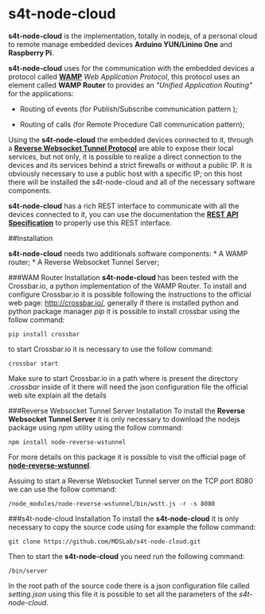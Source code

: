 # s4t-node-cloud
**s4t-node-cloud** is the implementation, totally in nodejs, of a personal cloud to remote manage embedded devices **Arduino YUN/Linino One** and **Raspberry Pi**.

**s4t-node-cloud** uses for the communication with the embedded devices a protocol called [**WAMP**](http://wamp.ws/)  *Web Application Protocol*, this protocol uses an element called **WAMP Router** to provides an *"Unified Application Routing"* for the applications:

  * Routing of events (for Publish/Subscribe communication pattern );
   
  * Routing of calls (for Remote Procedure Call communication pattern);

Using the **s4t-node-cloud** the embedded devices connected to it, through a [**Reverse Websocket Tunnel Protocol**](https://www.npmjs.com/package/node-reverse-wstunnel) are able to expose their local services, but not only, it is possible to realize a direct connection to the devices and its services behind a strict firewalls or without a public IP. It is obviously necessary to use a public host with a specific IP; on this host there will be installed the s4t-node-cloud and all of the necessary software  components.

**s4t-node-cloud** has a rich REST interface to communicate with all the devices connected to it, you can use the documentation the [**REST API Specification**]() to properly use this REST interface.

##Installation

**s4t-node-cloud** needs two additionals software components:
	* A WAMP router;
	* A Reverse Websocket Tunnel Server;

###WAM Router Installation
**s4t-node-cloud** has been tested with the Crossbar.io, a python implementation of the WAMP Router. To install and configure Crossbar.io it is possible following the instructions to the official web page:
http://crossbar.io/, generally if there is installed python and python package manager *pip* it is possible to install crossbar using the follow command:

```
pip install crossbar
```

to start Crossbar.io it is necessary to use the follow command:

```
crossbar start
```
Make sure to start Crossbar.io in a path where is present the directory *.crossbar*  inside of it there will need the json configuration file the official web site explain all the details

###Reverse Websocket Tunnel Server Installation
To install the **Reverse Websocket Tunnel Server** it is only necessary to download the nodejs package using *npm* utility using the follow command:

```
npm install node-reverse-wstunnel
```
For more details on this package it is possible to visit the official page of [**node-reverse-wstunnel**](https://www.npmjs.com/package/node-reverse-wstunnel).

Assuing to start a Reverse Websocket Tunnel server on the TCP port 8080 we can use the follow command:

```
/node_modules/node-reverse-wstunnel/bin/wstt.js -r -s 8080
```

###s4t-node-cloud Installation
To install the **s4t-node-cloud** it is only necessary to copy the source code using for example the follow command:

```
git clone https://github.com/MDSLab/s4t-node-cloud.git
```

Then to start the **s4t-node-cloud** you need run the following command:

```
/bin/server
```

In the root path of the source code there is a json configuration file called *setting.json* using this file it is possible to set all the parameters of the *s4t-node-cloud*.
